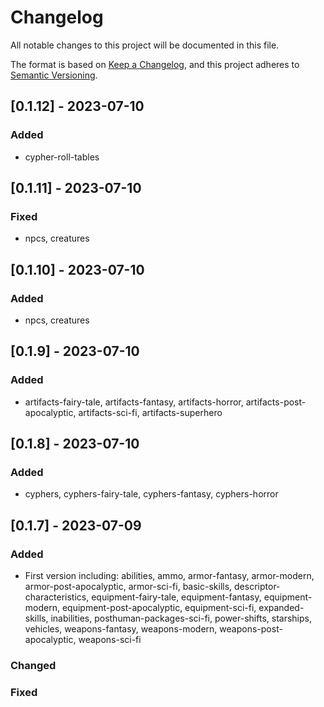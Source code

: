 # Changelog

All notable changes to this project will be documented in this file.

The format is based on [Keep a Changelog](https://keepachangelog.com/en/1.0.0/), and this project adheres to [Semantic Versioning](https://semver.org/spec/v2.0.0.html).

## [0.1.12] - 2023-07-10
### Added
- cypher-roll-tables

## [0.1.11] - 2023-07-10
### Fixed
- npcs, creatures

## [0.1.10] - 2023-07-10
### Added
- npcs, creatures

## [0.1.9] - 2023-07-10
### Added
- artifacts-fairy-tale, artifacts-fantasy, artifacts-horror, artifacts-post-apocalyptic, artifacts-sci-fi, artifacts-superhero


## [0.1.8] - 2023-07-10
### Added
- cyphers, cyphers-fairy-tale, cyphers-fantasy, cyphers-horror


## [0.1.7] - 2023-07-09
### Added
- First version including: abilities, ammo, armor-fantasy, armor-modern, armor-post-apocalyptic, armor-sci-fi, basic-skills, descriptor-characteristics, equipment-fairy-tale, equipment-fantasy, equipment-modern, equipment-post-apocalyptic, equipment-sci-fi, expanded-skills, inabilities, posthuman-packages-sci-fi, power-shifts, starships, vehicles, weapons-fantasy, weapons-modern, weapons-post-apocalyptic, weapons-sci-fi

### Changed

### Fixed
